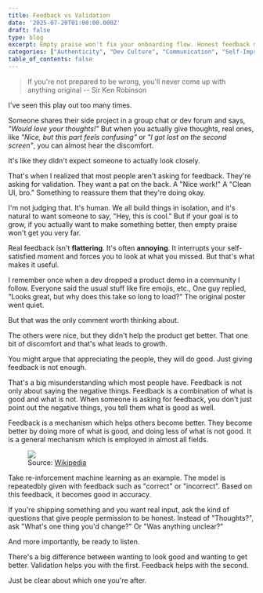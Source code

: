 ```yaml
---
title: Feedback vs Validation
date: '2025-07-20T01:00:00.000Z'
draft: false
type: blog
excerpt: Empty praise won't fix your onboarding flow. Honest feedback might.
categories: ["Authenticity", "Dev Culture", "Communication", "Self-Improvement"]
table_of_contents: false
---
```


> If you're not prepared to be wrong, you'll never come up with anything original
> -- Sir Ken Robinson

I've seen this play out too many times.

Someone shares their side project in a group chat or dev forum and says, *"Would love your thoughts!"* But when you actually give thoughts, real ones, like *"Nice, but this part feels confusing"* or *"I got lost on the second screen"*, you can almost hear the discomfort.

It's like they didn't expect someone to actually look closely.

That's when I realized that most people aren't asking for feedback. They're asking for validation. They want a pat on the back. A "Nice work!" A "Clean UI, bro." Something to reassure them that they're doing okay.

I'm not judging that. It's human. We all build things in isolation, and it's natural to want someone to say, "Hey, this is cool." But if your goal is to grow, if you actually want to make something better, then empty praise won't get you very far.

Real feedback isn't **flattering**. It's often **annoying**. It interrupts your self-satisfied moment and forces you to look at what you missed. But that's what makes it useful.

I remember once when a dev dropped a product demo in a community I follow. Everyone said the usual stuff like fire emojis, etc., One guy replied, "Looks great, but why does this take so long to load?" The original poster went quiet.

But that was the only comment worth thinking about.

The others were nice, but they didn't help the product get better. That one bit of discomfort and that's what leads to growth.

You might argue that appreciating the people, they will do good. Just giving feedback is not enough.

That's a big misunderstanding which most people have. Feedback is not only about saying the negative things. Feedback is a combination of what is good and what is not. When someone is asking for feedback, you don't just point out the negative things, you tell them what is good as well.

Feedback is a mechanism which helps others become better. They become better by doing more of what is good, and doing less of what is not good. It is a general mechanism which is employed in almost all fields.

<figure>
    <img src="https://firebasestorage.googleapis.com/v0/b/djhemath-site.firebasestorage.app/o/blogs%2Fgeneral-feedback-loop.png?alt=media&token=d3eb6d4e-720e-4726-b714-ed5e8b739daf" />
    <figcaption>Source: <a href="https://en.wikipedia.org/wiki/Feedback" target="_blank">Wikipedia</a></figcaption>
</figure>

Take re-inforcement machine learning as an example. The model is repeatedbly given with feedback such as "correct" or "incorrect". Based on this feedback, it becomes good in accuracy.

If you're shipping something and you want real input, ask the kind of questions that give people permission to be honest. Instead of "Thoughts?", ask "What's one thing you'd change?" Or "Was anything unclear?"

And more importantly, be ready to listen.

There's a big difference between wanting to look good and wanting to get better. Validation helps you with the first. Feedback helps with the second.

Just be clear about which one you're after.